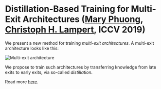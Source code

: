 # Distillation-Based Training for Multi-Exit Architectures (<a href="https://mary-phuong.github.io" target="_blank">Mary Phuong</a>, <a href="http://pub.ist.ac.at/~chl/" target="_blank">Christoph H. Lampert</a>, ICCV 2019)

We present a new method for training *multi-exit architectures*.
A multi-exit architecture looks like this:

![Multi-exit architecture](https://github.com/mary-phuong/multiexit-distillation/images/multiexit_architecture.png)

We propose to train such architectures by transferring knowledge from late exits to early exits, via so-called *distillation*.

Read more [here](https://mary-phuong.github.io/multiexit_distillation.pdf).
